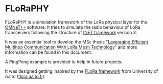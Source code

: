 # FLoRaPHY
FLoRaPHY is a simulation framework of the LoRa physical layer for the [OMNeT++](https://omnetpp.org/) software. It tries to simulate the radio behaviour of LoRa transceivers following the structure of [INET framework](https://inet.omnetpp.org/) version 3.

It was an essential tool to develop the MSc thesis "[Leveraging Efficient Multihop Communication With LoRa Mesh Technology](http://castor.det.uvigo.es:8080/xmlui/bitstream/handle/123456789/476/TFM%20Juan%20Jos%C3%A9%20L%C3%B3pez%20Escobar.pdf?sequence=3)" and more information can be found in this document.

A PingPong example is provided to help in future projects.

It was designed getting inspired by the [FLoRa framework](https://github.com/mariuszslabicki/flora) from University of Aalto ([flora.aalto.fi](http://flora.aalto.fi/)).
